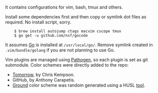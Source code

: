 It contains configurations for vim, bash, tmux and others.

Install some dependencies first and then copy or symlink dot files as required. No install script, sorry.

		$ brew install autojump ctags macvim cscope tmux
		$ go get -u github.com/nsf/gocode

It assumes [Go](http://golang.org/) is installed at `/usr/local/go/`. Remove symlink created in `.vim/bundle/golang` if you are not planning to use Go.

Vim plugins are managed using [Pathogen](http://www.vim.org/scripts/script.php?script_id=2332), so each plugin is set as git submodule. Color schemes were directly added to the repo:

* [Tomorrow](https://github.com/chriskempson/tomorrow-theme), by Chris Kempson.
* GitHub, by Anthony Carapetis.
* [Ground](https://github.com/luisbelloch/dotfiles/blob/master/.vim/colors/ground.vim) color scheme was random generated using a HUSL [tool](http://www.boronine.com/husl/syntax/).

